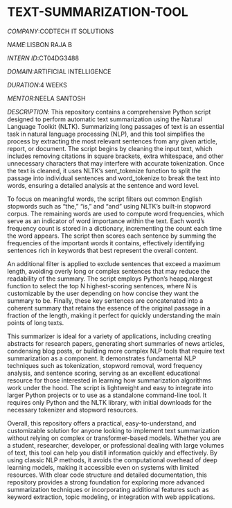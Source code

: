# TEXT-SUMMARIZATION-TOOL

*COMPANY*:CODTECH IT SOLUTIONS

*NAME*:LISBON RAJA B

*INTERN ID*:CT04DG3488

*DOMAIN*:ARTIFICIAL INTELLIGENCE

*DURATION*:4 WEEKS

*MENTOR*:NEELA SANTOSH

*DESCRIPTION*:
              This repository contains a comprehensive Python script designed to perform automatic text summarization using the Natural Language Toolkit (NLTK). Summarizing long passages of text is an essential task in natural language processing (NLP), and this tool simplifies the process by extracting the most relevant sentences from any given article, report, or document. The script begins by cleaning the input text, which includes removing citations in square brackets, extra whitespace, and other unnecessary characters that may interfere with accurate tokenization. Once the text is cleaned, it uses NLTK’s sent_tokenize function to split the passage into individual sentences and word_tokenize to break the text into words, ensuring a detailed analysis at the sentence and word level.

To focus on meaningful words, the script filters out common English stopwords such as “the,” “is,” and “and” using NLTK’s built-in stopword corpus. The remaining words are used to compute word frequencies, which serve as an indicator of word importance within the text. Each word’s frequency count is stored in a dictionary, incrementing the count each time the word appears. The script then scores each sentence by summing the frequencies of the important words it contains, effectively identifying sentences rich in keywords that best represent the overall content.

An additional filter is applied to exclude sentences that exceed a maximum length, avoiding overly long or complex sentences that may reduce the readability of the summary. The script employs Python’s heapq.nlargest function to select the top N highest-scoring sentences, where N is customizable by the user depending on how concise they want the summary to be. Finally, these key sentences are concatenated into a coherent summary that retains the essence of the original passage in a fraction of the length, making it perfect for quickly understanding the main points of long texts.

This summarizer is ideal for a variety of applications, including creating abstracts for research papers, generating short summaries of news articles, condensing blog posts, or building more complex NLP tools that require text summarization as a component. It demonstrates fundamental NLP techniques such as tokenization, stopword removal, word frequency analysis, and sentence scoring, serving as an excellent educational resource for those interested in learning how summarization algorithms work under the hood. The script is lightweight and easy to integrate into larger Python projects or to use as a standalone command-line tool. It requires only Python and the NLTK library, with initial downloads for the necessary tokenizer and stopword resources.

Overall, this repository offers a practical, easy-to-understand, and customizable solution for anyone looking to implement text summarization without relying on complex or transformer-based models. Whether you are a student, researcher, developer, or professional dealing with large volumes of text, this tool can help you distill information quickly and effectively. By using classic NLP methods, it avoids the computational overhead of deep learning models, making it accessible even on systems with limited resources. With clear code structure and detailed documentation, this repository provides a strong foundation for exploring more advanced summarization techniques or incorporating additional features such as keyword extraction, topic modeling, or integration with web applications.
